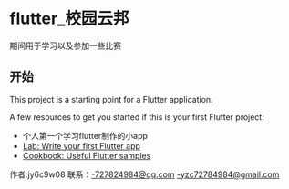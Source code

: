 # flutter_校园云邦

期间用于学习以及参加一些比赛

## 开始

This project is a starting point for a Flutter application.

A few resources to get you started if this is your first Flutter project:

- 个人第一个学习flutter制作的小app
- [Lab: Write your first Flutter app](https://flutter.dev/docs/get-started/codelab)
- [Cookbook: Useful Flutter samples](https://flutter.dev/docs/cookbook)

作者:jy6c9w08
联系：-727824984@qq.com
-yzc72784984@gmail.com
